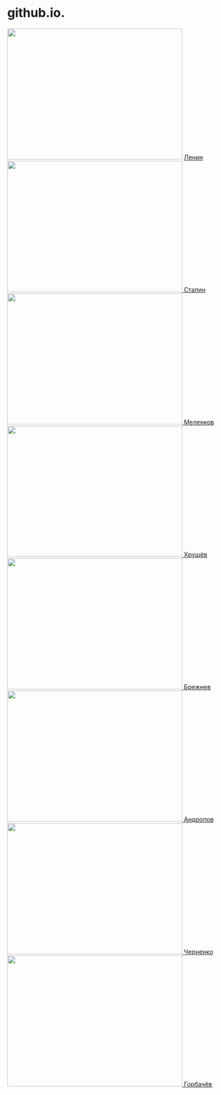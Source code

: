 # github.io. <html>
<head> </head>
<title> </title>
<body background="https://cdn.fishki.net/upload/post/2019/11/06/3132891/8890037eecfaf64d7c6000fb2dc40011.jpg">
<Img src="https://upload.wikimedia.org/wikipedia/commons/thumb/0/00/Certificates_of_Honour_of_the_Soviet_Union_12.jpg/800px-Certificates_of_Honour_of_the_Soviet_Union_12.jpg" Width="400" Height="300">
<a href="https://ru.wikipedia.org/wiki/Ленин,_Владимир_Ильич"> Ленин
<Img src="https://upload.wikimedia.org/wikipedia/commons/9/9b/CroppedStalin1943.jpg" Width="400" Height="300">
<a href="https://ru.wikipedia.org/wiki/Сталин,_Иосиф_Виссарионович"> Сталин
<Img src="https://upload.wikimedia.org/wikipedia/commons/thumb/4/42/Georgy_Malenkov_1964.jpg/800px-Georgy_Malenkov_1964.jpg" Width="400" Height="300">
<a href="https://ru.wikipedia.org/wiki/Маленков,_Георгий_Максимилианович"> Меленков
<Img src="https://upload.wikimedia.org/wikipedia/commons/6/69/Khrushchov.jpg" Width="400" Height="300">
<a href="https://ru.wikipedia.org/wiki/Хрущёв,_Никита_Сергеевич"> Хрущёв
<Img src="https://upload.wikimedia.org/wikipedia/commons/e/ed/Leonid_Brezhnev_Portrait_%281%29.jpg" Width="400" Height="300">
<a href="https://ru.wikipedia.org/wiki/Брежнев,_Леонид_Ильич"> Брежнев
<Img src="https://upload.wikimedia.org/wikipedia/commons/4/44/Yuri_Andropov_-_Soviet_Life%2C_August_1983.jpg" Width="400" Height="300">
<a href="https://ru.wikipedia.org/wiki/Андропов,_Юрий_Владимирович">Андропов
<Img src="https://upload.wikimedia.org/wikipedia/commons/0/09/Konstant%C3%ADn_Chernenko_-_Tapa_Diario_Clar%C3%ADn.jpg" Width="400" Height="300">
<a href="https://ru.wikipedia.org/wiki/Черненко,_Константин_Устинович"> Черненко
<Img src="https://upload.wikimedia.org/wikipedia/commons/5/57/RIAN_archive_850809_General_Secretary_of_the_CPSU_CC_M._Gorbachev_%28crop%29.jpg" Width="400" Height="300">
<a href="https://ru.wikipedia.org/wiki/Горбачёв,_Михаил_Сергеевич">Горбачёв
</body>
</html>
